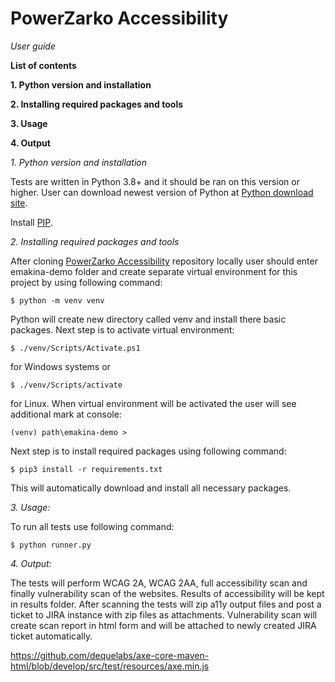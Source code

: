 # PowerZarko Accessibility 
_User guide_


**List of contents**

**1. Python version and installation**

**2. Installing required packages and tools**

**3. Usage**

**4. Output**


_1. Python version and installation_

Tests are written in Python 3.8+ and it should be ran on this version or higher.
User can download newest version of Python at [Python download site](https://www.python.org/downloads/).

Install [PIP](https://pypi.org/project/pip/).

_2. Installing required packages and tools_

After cloning [PowerZarko Accessibility](https://github.com/PyShaman/emakina-demo.git) repository locally user should enter 
emakina-demo folder and create separate virtual environment for this project by using following command:
```
$ python -m venv venv
```
Python will create new directory called venv and install there basic packages. Next step is to activate virtual environment:
```
$ ./venv/Scripts/Activate.ps1
```
for Windows systems or
```
$ ./venv/Scripts/activate
```
for Linux.
When virtual environment will be activated the user will see additional mark at console:
```
(venv) path\emakina-demo >
```
Next step is to install required packages using following command:
```
$ pip3 install -r requirements.txt
```

This will automatically download and install all necessary packages.

_3. Usage:_

To run all tests use following command:
```
$ python runner.py
```

_4. Output:_

The tests will perform WCAG 2A, WCAG 2AA, full accessibility scan and finally vulnerability scan of the websites.
Results of accessibility will be kept in results folder. After scanning the tests will zip a11y output files and post a ticket
to JIRA instance with zip files as attachments. Vulnerability scan will create scan report in html form and will be attached 
to newly created JIRA ticket automatically.

https://github.com/dequelabs/axe-core-maven-html/blob/develop/src/test/resources/axe.min.js